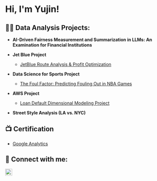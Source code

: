 <h1>Hi, I'm Yujin! 

<h2>👨‍💻 Data Analysis Projects:</h2>
 
- <b>AI-Driven Fairness Measurement and Summarization in LLMs:
An Examination for Financial Institutions</b>
      
- <b>Jet Blue Project</b>
    - [JetBlue Route Analysis & Profit Optimization](https://github.com/heyeveim/JetBlue_Route_Profitability_and_Optimization_Analysis) 

- <b>Data Science for Sports Project</b>
  - [The Foul Factor: Predicting Fouling Out in NBA Games](https://github.com/heyeveim/NBA_foul_analysis/tree/main)
 
- <b>AWS Project</b>
     - [Loan Default Dimensional Modeling Project](https://github.com/heyeveim/Loan-Default-Modeling)

- <b>Street Style Analysis (LA vs. NYC) </b>
    

<h2>📺 Certification </h2>

- [Google Analytics](https://i.imgur.com/0XanIdy.png)

<h2> 🤳 Connect with me:</h2>

[<img align="left" alt="JoshMadakor | LinkedIn" width="22px" src="https://cdn.jsdelivr.net/npm/simple-icons@v3/icons/linkedin.svg" />][linkedin]


[linkedin]: https://www.linkedin.com/in/yujin-im/

<!--
**joshmadakor1/joshmadakor1** is a ✨ _special_ ✨ repository because its `README.md` (this file) appears on your GitHub profile.

Here are some ideas to get you started:

- 🔭 I’m currently working on ...
- 🌱 I’m currently learning ...
- 👯 I’m looking to collaborate on ...
- 🤔 I’m looking for help with ...
- 💬 Ask me about ...
- 📫 How to reach me: ...
- 😄 Pronouns: ...
- ⚡ Fun fact: ...
-->
